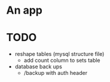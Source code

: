 # An app

# TODO

* reshape tables (mysql structure file)
    * add count column to sets table
* database back ups
    * /backup with auth header